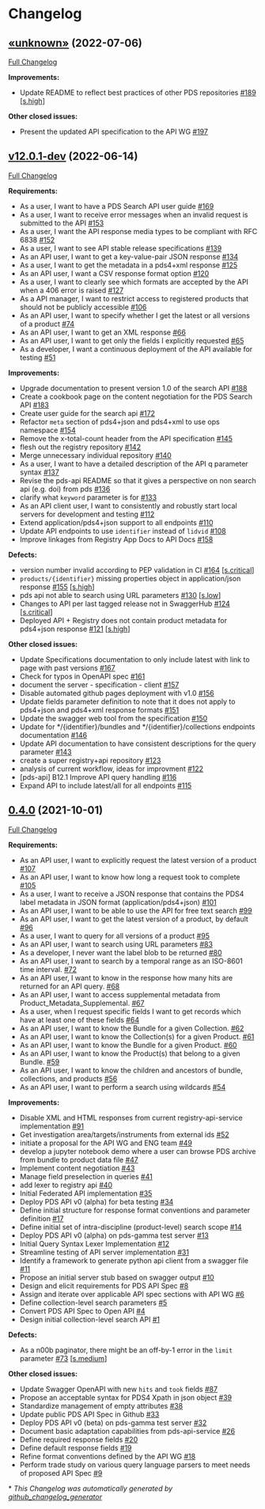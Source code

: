 # Changelog

## [«unknown»](https://github.com/NASA-PDS/pds-api/tree/«unknown») (2022-07-06)

[Full Changelog](https://github.com/NASA-PDS/pds-api/compare/v12.0.1-dev...«unknown»)

**Improvements:**

- Update README to reflect best practices of other PDS repositories [\#189](https://github.com/NASA-PDS/pds-api/issues/189) [[s.high](https://github.com/NASA-PDS/pds-api/labels/s.high)]

**Other closed issues:**

- Present the updated API specification to the API WG [\#197](https://github.com/NASA-PDS/pds-api/issues/197)

## [v12.0.1-dev](https://github.com/NASA-PDS/pds-api/tree/v12.0.1-dev) (2022-06-14)

[Full Changelog](https://github.com/NASA-PDS/pds-api/compare/0.4.0...v12.0.1-dev)

**Requirements:**

- As a user, I want to have a PDS Search API user guide [\#169](https://github.com/NASA-PDS/pds-api/issues/169)
- As a user, I want to receive error messages when an invalid request is submitted to the API [\#153](https://github.com/NASA-PDS/pds-api/issues/153)
- As a user, I want the API response media types to be compliant with RFC 6838 [\#152](https://github.com/NASA-PDS/pds-api/issues/152)
- As a user, I want to see API stable release specifications [\#139](https://github.com/NASA-PDS/pds-api/issues/139)
- As an API user, I want to get a key-value-pair JSON response [\#134](https://github.com/NASA-PDS/pds-api/issues/134)
- As a user, I want to get the metadata in a pds4+xml response [\#125](https://github.com/NASA-PDS/pds-api/issues/125)
- As an API user, I want a CSV response format option [\#120](https://github.com/NASA-PDS/pds-api/issues/120)
- As a user, I want to clearly see which formats are accepted by the API when a 406 error is raised [\#127](https://github.com/NASA-PDS/pds-api/issues/127)
- As a API manager, I want to restrict access to registered products that should not be publicly accessible [\#106](https://github.com/NASA-PDS/pds-api/issues/106)
- As an API user, I want to specify whether I get the latest or all versions of a product [\#74](https://github.com/NASA-PDS/pds-api/issues/74)
- As an API user, I want to get an XML response [\#66](https://github.com/NASA-PDS/pds-api/issues/66)
- As an API user, I want to get only the fields I explicitly requested [\#65](https://github.com/NASA-PDS/pds-api/issues/65)
- As a developer, I want a continuous deployment of the API available for testing [\#51](https://github.com/NASA-PDS/pds-api/issues/51)

**Improvements:**

- Upgrade documentation to present version 1.0 of the search API [\#188](https://github.com/NASA-PDS/pds-api/issues/188)
- Create a cookbook page on the content negotiation for the PDS Search API [\#183](https://github.com/NASA-PDS/pds-api/issues/183)
- Create user guide for the search api [\#172](https://github.com/NASA-PDS/pds-api/issues/172)
- Refactor `meta` section of pds4+json and pds4+xml to use ops namespace [\#154](https://github.com/NASA-PDS/pds-api/issues/154)
- Remove the x-total-count header from the API specification [\#145](https://github.com/NASA-PDS/pds-api/issues/145)
- flesh out the registry repository [\#142](https://github.com/NASA-PDS/pds-api/issues/142)
- Merge unnecessary individual repository [\#140](https://github.com/NASA-PDS/pds-api/issues/140)
- As a user, I want to have a detailed description of the API q parameter syntax [\#137](https://github.com/NASA-PDS/pds-api/issues/137)
- Revise the pds-api README so that it gives a perspective on non search api \(e.g. doi\) from pds [\#136](https://github.com/NASA-PDS/pds-api/issues/136)
- clarify what `keyword` parameter is for [\#133](https://github.com/NASA-PDS/pds-api/issues/133)
- As an API client user, I want to consistently and robustly start local servers for development and testing [\#112](https://github.com/NASA-PDS/pds-api/issues/112)
- Extend application/pds4+json support to all endpoints [\#110](https://github.com/NASA-PDS/pds-api/issues/110)
- Update API endpoints to use `identifier` instead of `lidvid` [\#108](https://github.com/NASA-PDS/pds-api/issues/108)
- Improve linkages from Registry App Docs to API Docs [\#158](https://github.com/NASA-PDS/pds-api/issues/158)

**Defects:**

- version number invalid according to PEP validation in CI [\#164](https://github.com/NASA-PDS/pds-api/issues/164) [[s.critical](https://github.com/NASA-PDS/pds-api/labels/s.critical)]
- `products/{identifier}` missing properties object in application/json response [\#155](https://github.com/NASA-PDS/pds-api/issues/155) [[s.high](https://github.com/NASA-PDS/pds-api/labels/s.high)]
- pds api not able to search using URL parameters [\#130](https://github.com/NASA-PDS/pds-api/issues/130) [[s.low](https://github.com/NASA-PDS/pds-api/labels/s.low)]
- Changes to API per last tagged release not in SwaggerHub [\#124](https://github.com/NASA-PDS/pds-api/issues/124) [[s.critical](https://github.com/NASA-PDS/pds-api/labels/s.critical)]
- Deployed API + Registry does not contain product metadata for pds4+json response [\#121](https://github.com/NASA-PDS/pds-api/issues/121) [[s.high](https://github.com/NASA-PDS/pds-api/labels/s.high)]

**Other closed issues:**

- Update Specifications documentation to only include latest with link to page with past versions [\#167](https://github.com/NASA-PDS/pds-api/issues/167)
- Check for typos in OpenAPI spec [\#161](https://github.com/NASA-PDS/pds-api/issues/161)
- document the server - specification - client [\#157](https://github.com/NASA-PDS/pds-api/issues/157)
- Disable automated github pages deployment with v1.0 [\#156](https://github.com/NASA-PDS/pds-api/issues/156)
- Update fields parameter definition to note that it does not apply to pds4+json and pds4+xml response formats [\#151](https://github.com/NASA-PDS/pds-api/issues/151)
- Update the swagger web tool from the specification [\#150](https://github.com/NASA-PDS/pds-api/issues/150)
- Update for \*/{identifier}/bundles and \*/{identifier}/collections endpoints documentation [\#146](https://github.com/NASA-PDS/pds-api/issues/146)
- Update API documentation to have consistent descriptions for the query parameter [\#143](https://github.com/NASA-PDS/pds-api/issues/143)
- create a super registry+api repository [\#123](https://github.com/NASA-PDS/pds-api/issues/123)
- analysis of current workflow, ideas for improvment [\#122](https://github.com/NASA-PDS/pds-api/issues/122)
- \[pds-api\] B12.1 Improve API query handling [\#116](https://github.com/NASA-PDS/pds-api/issues/116)
- Expand API to include latest/all for all endpoints [\#115](https://github.com/NASA-PDS/pds-api/issues/115)

## [0.4.0](https://github.com/NASA-PDS/pds-api/tree/0.4.0) (2021-10-01)

[Full Changelog](https://github.com/NASA-PDS/pds-api/compare/f8aae0969c047bd9da84c5beb6761186bf18d93e...0.4.0)

**Requirements:**

- As an API user, I want to explicitly request the latest version of a product [\#107](https://github.com/NASA-PDS/pds-api/issues/107)
- As an API user, I want to know how long a request took to complete [\#105](https://github.com/NASA-PDS/pds-api/issues/105)
- As a user, I want to receive a JSON response that contains the PDS4 label metadata in JSON format \(application/pds4+json\) [\#101](https://github.com/NASA-PDS/pds-api/issues/101)
- As an API user, I want to be able to use the API for free text search [\#99](https://github.com/NASA-PDS/pds-api/issues/99)
- As an API user, I want to get the latest version of a product, by default [\#96](https://github.com/NASA-PDS/pds-api/issues/96)
- As a user, I want to query for all versions of a product [\#95](https://github.com/NASA-PDS/pds-api/issues/95)
- As an API user, I want to search using URL parameters [\#83](https://github.com/NASA-PDS/pds-api/issues/83)
- As a developer, I never want the label blob to be returned [\#80](https://github.com/NASA-PDS/pds-api/issues/80)
- As an API user, I want to search by a temporal range as an ISO-8601 time interval. [\#72](https://github.com/NASA-PDS/pds-api/issues/72)
- As an API user, I want to know in the response how many hits are returned for an API query. [\#68](https://github.com/NASA-PDS/pds-api/issues/68)
- As an API user, I want to access supplemental metadata from Product\_Metadata\_Supplemental. [\#67](https://github.com/NASA-PDS/pds-api/issues/67)
- As a user, when I request specific fields I want to get records which have at least one of these fields [\#64](https://github.com/NASA-PDS/pds-api/issues/64)
- As an API user, I want to know the Bundle for a given Collection. [\#62](https://github.com/NASA-PDS/pds-api/issues/62)
- As an API user, I want to know the Collection\(s\) for a given Product. [\#61](https://github.com/NASA-PDS/pds-api/issues/61)
- As an API user, I want to know the Bundle for a given Product. [\#60](https://github.com/NASA-PDS/pds-api/issues/60)
- As an API user, I want to know the Product\(s\) that belong to a given Bundle. [\#59](https://github.com/NASA-PDS/pds-api/issues/59)
- As an API user, I want to know the children and ancestors of bundle, collections, and products [\#56](https://github.com/NASA-PDS/pds-api/issues/56)
- As an API user, I want to perform a search using wildcards [\#54](https://github.com/NASA-PDS/pds-api/issues/54)

**Improvements:**

- Disable XML and HTML responses from current registry-api-service implementation [\#91](https://github.com/NASA-PDS/pds-api/issues/91)
- Get investigation area/targets/instruments from external ids [\#52](https://github.com/NASA-PDS/pds-api/issues/52)
- initiate a proposal for the API WG and ENG team [\#49](https://github.com/NASA-PDS/pds-api/issues/49)
- develop a jupyter notebook demo where a user can browse PDS archive from bundle to product data file [\#47](https://github.com/NASA-PDS/pds-api/issues/47)
- Implement content negotiation [\#43](https://github.com/NASA-PDS/pds-api/issues/43)
- Manage field preselection in queries [\#41](https://github.com/NASA-PDS/pds-api/issues/41)
- add lexer to registry api [\#40](https://github.com/NASA-PDS/pds-api/issues/40)
- Initial Federated API implementation [\#35](https://github.com/NASA-PDS/pds-api/issues/35)
- Deploy PDS API v0 \(alpha\) for beta testing [\#34](https://github.com/NASA-PDS/pds-api/issues/34)
- Define initial structure for response format conventions and parameter definition [\#17](https://github.com/NASA-PDS/pds-api/issues/17)
- Define initial set of intra-discipline \(product-level\) search scope [\#14](https://github.com/NASA-PDS/pds-api/issues/14)
- Deploy PDS API v0 \(alpha\) on pds-gamma test server [\#13](https://github.com/NASA-PDS/pds-api/issues/13)
- Initial Query Syntax Lexer Implementation [\#12](https://github.com/NASA-PDS/pds-api/issues/12)
- Streamline testing of API server implementation [\#31](https://github.com/NASA-PDS/pds-api/issues/31)
- Identify a framework to generate python api client from a swagger file [\#11](https://github.com/NASA-PDS/pds-api/issues/11)
- Propose an initial server stub based on swagger output [\#10](https://github.com/NASA-PDS/pds-api/issues/10)
- Design and elicit requirements for PDS API Spec [\#8](https://github.com/NASA-PDS/pds-api/issues/8)
- Assign and iterate over applicable API spec sections with API WG [\#6](https://github.com/NASA-PDS/pds-api/issues/6)
- Define collection-level search parameters [\#5](https://github.com/NASA-PDS/pds-api/issues/5)
- Convert PDS API Spec to Open API [\#4](https://github.com/NASA-PDS/pds-api/issues/4)
- Design initial collection-level search API [\#1](https://github.com/NASA-PDS/pds-api/issues/1)

**Defects:**

- As a n00b paginator, there might be an off-by-1 error in the `limit` parameter [\#73](https://github.com/NASA-PDS/pds-api/issues/73) [[s.medium](https://github.com/NASA-PDS/pds-api/labels/s.medium)]

**Other closed issues:**

- Update Swagger OpenAPI with new `hits` and `took` fields [\#87](https://github.com/NASA-PDS/pds-api/issues/87)
- Propose an acceptable syntax for PDS4 Xpath in json object [\#39](https://github.com/NASA-PDS/pds-api/issues/39)
- Standardize management of empty attributes [\#38](https://github.com/NASA-PDS/pds-api/issues/38)
- Update public PDS API Spec in Github [\#33](https://github.com/NASA-PDS/pds-api/issues/33)
- Deploy PDS API v0 \(beta\) on pds-gamma test server [\#32](https://github.com/NASA-PDS/pds-api/issues/32)
- Document basic adaptation capabilities from pds-api-service [\#26](https://github.com/NASA-PDS/pds-api/issues/26)
- Define required response fields [\#20](https://github.com/NASA-PDS/pds-api/issues/20)
- Define default response fields [\#19](https://github.com/NASA-PDS/pds-api/issues/19)
- Refine format conventions defined by the API WG [\#18](https://github.com/NASA-PDS/pds-api/issues/18)
- Perform trade study on various query language parsers to meet needs of proposed API Spec [\#9](https://github.com/NASA-PDS/pds-api/issues/9)



\* *This Changelog was automatically generated by [github_changelog_generator](https://github.com/github-changelog-generator/github-changelog-generator)*
